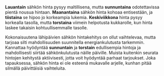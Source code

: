 **Lauantain** sähkön hinta pysyy maltillisena, mutta **sunnuntaina** odotettavissa pientä nousua hintaan. **Maanantaina** sähkön hinta kohoaa entisestään, ja **tiistaina** se hipoo jo korkeampia lukemia. **Keskiviikkona** hinta pysyy korkealla tasolla, mutta **torstaina** viimein helpotusta kukkarolle, kun hinta laskee takaisin kohtuullisemmalle tasolle.

Kokonaisuutena lähipäivien sähkön hintakehitys on ollut vaihtelevaa, mutta tarjoaa silti mahdollisuuden suunnitella energiankulutusta tarkemmin. Kannattaa hyödyntää **sunnuntain** ja **torstain** edullisempia hintoja ja mahdollisesti siirtää sähkönkulutusta näille päiville. Muista kuitenkin seurata hintojen kehitystä aktiivisesti, jotta voit hyödyntää parhaat tarjoukset. Joka tapauksessa, sähkön hinta ei ole esteenä mukavalle arjelle, kunhan pitää silmällä päivittäisiä vaihteluita.
